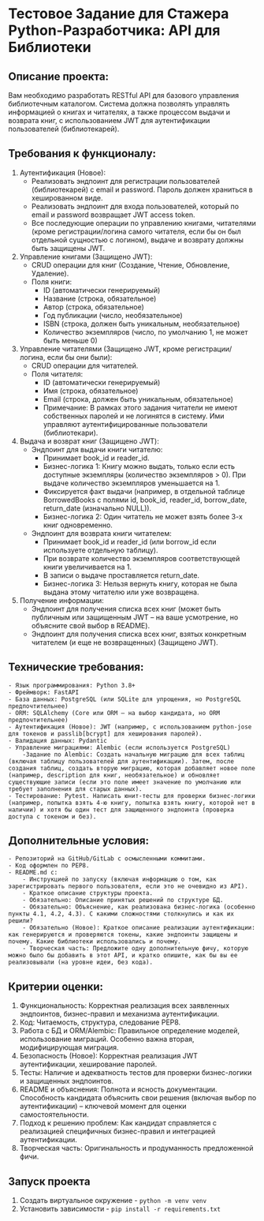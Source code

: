 # Тестовое Задание для Стажера Python-Разработчика: API для Библиотеки

## Описание проекта:
Вам необходимо разработать RESTful API для базового управления библиотечным каталогом. Система должна позволять управлять информацией о книгах и читателях, а также процессом выдачи и возврата книг, с использованием JWT для аутентификации пользователей (библиотекарей).

## Требования к функционалу:
1. Аутентификация (Новое):
    - Реализовать эндпоинт для регистрации пользователей (библиотекарей) с email и password. Пароль должен храниться в хешированном виде.
    - Реализовать эндпоинт для входа пользователей, который по email и password возвращает JWT access token.
    - Все последующие операции по управлению книгами, читателями (кроме регистрации/логина самого читателя, если бы он был отдельной сущностью с логином), выдаче и возврату должны быть защищены JWT.
2. Управление книгами (Защищено JWT):
    - CRUD операции для книг (Создание, Чтение, Обновление, Удаление).
    - Поля книги:
        - ID (автоматически генерируемый)
        - Название (строка, обязательное)
        - Автор (строка, обязательное)
        - Год публикации (число, необязательное)
        - ISBN (строка, должен быть уникальным, необязательное)
        - Количество экземпляров (число, по умолчанию 1, не может быть меньше 0)
3. Управление читателями (Защищено JWT, кроме регистрации/логина, если бы они были):
    - CRUD операции для читателей.
    - Поля читателя:
        - ID (автоматически генерируемый)
        - Имя (строка, обязательное)
        - Email (строка, должен быть уникальным, обязательное)
        - Примечание: В рамках этого задания читатели не имеют собственных паролей и не логинятся в систему. Ими управляют аутентифицированные пользователи (библиотекари).
4. Выдача и возврат книг (Защищено JWT):
    - Эндпоинт для выдачи книги читателю:
        - Принимает book_id и reader_id.
        - Бизнес-логика 1: Книгу можно выдать, только если есть доступные экземпляры (количество экземпляров > 0). При выдаче количество экземпляров уменьшается на 1.
        - Фиксируется факт выдачи (например, в отдельной таблице BorrowedBooks с полями id, book_id, reader_id, borrow_date, return_date (изначально NULL)).
        - Бизнес-логика 2: Один читатель не может взять более 3-х книг одновременно.
    - Эндпоинт для возврата книги читателем:
        - Принимает book_id и reader_id (или borrow_id если используете отдельную таблицу).
        - При возврате количество экземпляров соответствующей книги увеличивается на 1.
        - В записи о выдаче проставляется return_date.
        - Бизнес-логика 3: Нельзя вернуть книгу, которая не была выдана этому читателю или уже возвращена.
5. Получение информации:
    - Эндпоинт для получения списка всех книг (может быть публичным или защищенным JWT – на ваше усмотрение, но объясните свой выбор в README).
    - Эндпоинт для получения списка всех книг, взятых конкретным читателем (и еще не возвращенных) (Защищено JWT).

## Технические требования:
    - Язык программирования: Python 3.8+
    - Фреймворк: FastAPI
    - База данных: PostgreSQL (или SQLite для упрощения, но PostgreSQL предпочтительнее)
    - ORM: SQLAlchemy (Core или ORM – на выбор кандидата, но ORM предпочтительнее)
    - Аутентификация (Новое): JWT (например, с использованием python-jose для токенов и passlib[bcrypt] для хеширования паролей).
    - Валидация данных: Pydantic
    - Управление миграциями: Alembic (если используется PostgreSQL)
        -Задание по Alembic: Создать начальную миграцию для всех таблиц (включая таблицу пользователей для аутентификации). Затем, после создания таблиц, создать вторую миграцию, которая добавляет новое поле (например, description для книг, необязательное) и обновляет существующие записи (если это поле имеет значение по умолчанию или требует заполнения для старых данных).
    - Тестирование: Pytest. Написать юнит-тесты для проверки бизнес-логики (например, попытка взять 4-ю книгу, попытка взять книгу, которой нет в наличии) и хотя бы один тест для защищенного эндпоинта (проверка доступа с токеном и без).
## Дополнительные условия:
    - Репозиторий на GitHub/GitLab с осмысленными коммитами.
    - Код оформлен по PEP8.
    - README.md с:
        - Инструкцией по запуску (включая информацию о том, как зарегистрировать первого пользователя, если это не очевидно из API).
        - Краткое описание структуры проекта.
        - Обязательно: Описание принятых решений по структуре БД.
        - Обязательно: Объяснение, как реализована бизнес-логика (особенно пункты 4.1, 4.2, 4.3). С какими сложностями столкнулись и как их решили?
        - Обязательно (Новое): Краткое описание реализации аутентификации: как генерируются и проверяются токены, какие эндпоинты защищены и почему. Какие библиотеки использовались и почему.
        - Творческая часть: Предложите одну дополнительную фичу, которую можно было бы добавить в этот API, и кратко опишите, как бы вы ее реализовывали (на уровне идеи, без кода).
## Критерии оценки:
1. Функциональность: Корректная реализация всех заявленных эндпоинтов, бизнес-правил и механизма аутентификации.
2. Код: Читаемость, структура, следование PEP8.
3. Работа с БД и ORM/Alembic: Правильное определение моделей, использование миграций. Особенно важна вторая, модифицирующая миграция.
4. Безопасность (Новое): Корректная реализация JWT аутентификации, хеширование паролей.
5. Тесты: Наличие и адекватность тестов для проверки бизнес-логики и защищенных эндпоинтов.
6. README и объяснения: Полнота и ясность документации. Способность кандидата объяснить свои решения (включая выбор по аутентификации) – ключевой момент для оценки самостоятельности.
7. Подход к решению проблем: Как кандидат справляется с реализацией специфичных бизнес-правил и интеграцией аутентификации.
8. Творческая часть: Оригинальность и продуманность предложенной фичи.




## Запуск проекта
1. Создать виртуальное окружение - `python -m venv venv`
2. Установить зависимости - `pip install -r requirements.txt`
